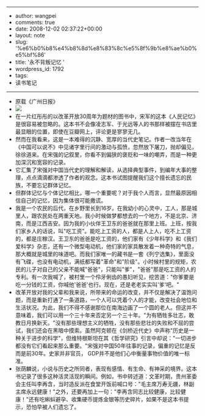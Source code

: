 - --
- author: wangpei
- comments: true
- date: 2008-12-02 02:37:22+00:00
- layout: note
- slug: '%e6%b0%b8%e4%b8%8d%e8%83%8c%e5%8f%9b%e8%ae%b0%e5%bf%86'
- title: '永不背叛记忆 '
- wordpress_id: 1792
- tags:
- 读书笔记
- --
- 原载《广州日报》 
- [![](http://otho.douban.com/lpic/s3183309.jpg)](http://www.douban.com/subject/3106559/?i=0)
- 在一片红彤彤的以改革开放30周年为题材的图书中，宋军的这本《人民记忆》是很容易被忽略的。这本书不会像凌志军、于光远等人的书那样被摆在书店里最显眼的位置，即使在豆瓣网上，评论更是寥寥无几。 
- 然而在我看来，这是一本难得的沉静、宽厚的当代史笔记。作者一改当年在《中国可以说不》中见诸字里行间的激动与孤愤，忽然放下屠刀，抛却偏见，徐徐道来。在宋强的记叙里，你看不到偏狭的褒贬和一味的嘲弄，而是一种更加深沉和宽容的记录。 
- 它汇集了宋强对中国当代史的理解和解读，从选择典型事件，到编年大事的整理，点点滴滴都渗透了作者的观念。这本书试图提醒我们这个擅长遗忘的民族，不要忘记群体记忆。 
- 但群体记忆与个体记忆相比，哪一个重要呢？对于我个人而言，显然最原因相信自己的记忆，因为集体很可能撒谎。 
- 我是一个农民的后代，在乡野里长到16岁。在我幼小的心灵中，工人，那是城里人，跟农民处在两重天地。我小时候做梦都想去的一个地方，不是北京、济南，而是江西吉安。因为我的小伙伴王卫东的爸爸就在那里上班。上班，按我们家乡人的话说，叫"吃工资"。能吃上工资的人，都是人上人，吃不上工资的，都是庄稼汉。王卫东的爸爸是吃工资的，他们家有《少年科学》和《我们爱科学》杂志，还有一个微型电动机，他们家的家具散发着一种奇特的气息，那大概就是城里的味道吧。而我们家唯一的藏书是一套《列宁选集》，里面没有飞碟，也没有电动机，满纸都写着"革命"和"阶级"。小时候村里的规矩，农民的儿子对自己的父亲不能喊"爸爸"，只能叫"爹"，"爸爸"那是吃工资的人的专利。有一次我喊了，被村里一个伶牙俐齿的愚妇听见，挖苦道："你爹要是吃一分钱的工资，你喊他'爸爸'也行。现在，还是老老实实叫'爹'吧。" 
- 改革开放对我的父辈和我来说，所带来的命运的改变，并不仅是解决了温饱问题，而是重新打通了一条道路，一个人可以凭着个人的才能，改变社会地位和生活状况。为此，我们不得不感谢那位在南海边画了一个圆的老人。但这并不意味着，我们可以用一个三十年来否定另一个三十年。"为有牺牲多壮志，敢教日月换新天。"没有那些理想主义的牺牲，没有那些悲壮的失败和不屈的尝试，我们还会在黑暗中摸索。虽然阿克顿在《剑桥近代史》中声称"历史是一种关于进步的科学"，但维特根斯坦在其《哲学研究》引言中却说："一切进步都没有它们看起来那么重要。"宋强对中国50年往事的记录，偏重的记忆是反而是前30年。史家并非官员， GDP并不是他们心中衡量事物价值的唯一标准。 
- 张荫麟说，小说与历史之所同者，表现有感情、有生命、有神采的境界。这本书记录了很多这种活灵活现的瞬间。例如，书中转述道：文革时期，贵州革委会主任叫李再含，当时造反派在食堂开饭前喊口号："毛主席万寿无疆，林副主席永远健康！"之外，还要再加上一句："李再含同志比较健康，比较健康！"还有吃蝌蚪避孕、收集硬币提炼金银等历史碎片，如果不是这本书提示，恐怕早被人们遗忘了。
